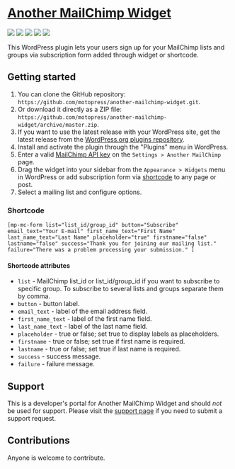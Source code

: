 # [Another MailChimp Widget](https://motopress.com/products/another-mailchimp-widget/) #

![](https://img.shields.io/wordpress/plugin/v/another-mailchimp-widget.svg?style=flat)
![](https://img.shields.io/wordpress/plugin/installs/another-mailchimp-widget.svg?style=flat)
![](https://img.shields.io/wordpress/plugin/rating/another-mailchimp-widget.svg?style=flat)
![](https://img.shields.io/wordpress/plugin/tested/another-mailchimp-widget.svg?style=flat)
![](https://img.shields.io/badge/license-GPL--2.0%2B-blue.svg?style=flat)

This WordPress plugin lets your users sign up for your MailChimp lists and groups via subscription form added through widget or shortcode.

## Getting started ##
1. You can clone the GitHub repository: `https://github.com/motopress/another-mailchimp-widget.git`.
1. Or download it directly as a ZIP file: `https://github.com/motopress/another-mailchimp-widget/archive/master.zip`.
1. If you want to use the latest release with your WordPress site, get the latest release from the [WordPress.org plugins repository](https://wordpress.org/plugins/another-mailchimp-widget/).
1. Install and activate the plugin through the "Plugins" menu in WordPress.
1. Enter a valid [MailChimp API key](https://mailchimp.com/help/about-api-keys/) on the `Settings > Another MailChimp` page.
1. Drag the widget into your sidebar from the `Appearance > Widgets` menu in WordPress or add subscription form via [shortcode](#shortcode) to any page or post.
1. Select a mailing list and configure options.

### Shortcode ###

```
[mp-mc-form list="list_id/group_id" button="Subscribe" email_text="Your E-mail" first_name_text="First Name" last_name_text="Last Name" placeholder="true" firstname="false" lastname="false" success="Thank you for joining our mailing list." failure="There was a problem processing your submission." ]
```

#### Shortcode attributes ####
* `list` - MailChimp list_id or list_id/group_id if you want to subscribe to specific group. To subscribe to several lists and groups separate them by comma.
* `button` - button label.
* `email_text` - label of the email address field.
* `first_name_text` - label of the first name field.
* `last_name_text` - label of the last name field.
* `placeholder` - true or false; set true to display labels as placeholders.
* `firstname` - true or false; set true if first name is required.
* `lastname` - true or false; set true if last name is required.
* `success` - success message.
* `failure` - failure message.

## Support ##
This is a developer's portal for Another MailChimp Widget and should _not_ be used for support. Please visit the [support page](https://wordpress.org/support/plugin/another-mailchimp-widget/) if you need to submit a support request.

## Contributions ##
Anyone is welcome to contribute.